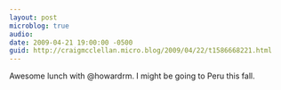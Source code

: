 ```yaml
---
layout: post
microblog: true
audio: 
date: 2009-04-21 19:00:00 -0500
guid: http://craigmcclellan.micro.blog/2009/04/22/t1586668221.html
---
```

Awesome lunch with @howardrm.  I might be going to Peru this fall.
